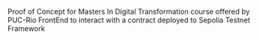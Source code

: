 Proof of Concept for Masters In Digital Transformation course offered by PUC-Rio
FrontEnd to interact with a contract deployed to Sepolia Testnet Framework
